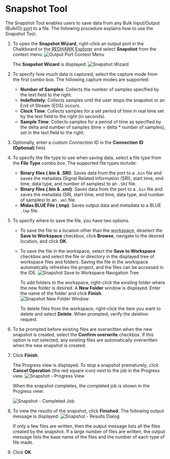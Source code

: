 # Snapshot Tool

The Snapshot Tool enables users to save data from any Bulk Input/Output (BulkIO) <abbr title="See Glossary.">port</abbr> to a file. The following procedure explains how to use the Snapshot Tool.

1.  To open the **Snapshot Wizard**, right-click an output port in the Chalkboard or the <abbr title="See Glossary.">REDHAWK Explorer</abbr> and select **Snapshot** from the context menu:
    ![Output Port Context Menu](img/snapshotContextMenu.png)

    The **Snapshot Wizard** is displayed:
    ![Snapshot Wizard](img/snapshotWizard.png)

2.  To specify how much data is captured, select the capture mode from the first combo box. The following capture modes are supported:

      - **Number of Samples**: Collects the number of samples specified by the text field to the right.
      - **Indefinitely**: Collects samples until the user stops the snapshot or an End of Stream (EOS) occurs.
      - **Clock Time**: Collects samples for a set period of time in real time set by the text field to the right (in seconds).
      - **Sample Time**: Collects samples for a period of time as specified by the delta and number of samples (time = delta \* number of samples), set in the text field to the right.

3.  Optionally, enter a custom Connection ID in the **Connection ID (Optional)** field.

4.  To specify the file type to use when saving data, select a file type from the **File Type** combo box. The supported file types include:

      - **Binary files (.bin & .SRI)**: Saves data from the port to a `.bin` file and saves the metadata (Signal Related Information (SRI), start time, end time, data type, and number of samples) to an `.SRI` file.
      - **Binary files (.bin & .xml)**: Saves data from the port to a `.bin` file and saves the metadata (SRI, start time, end time, data type, and number of samples) to an `.xml` file.
      - **Midas BLUE File (.tmp)**: Saves output data and metadata to a BLUE `.tmp` file.

5.  To specify where to save the file, you have two options.

      - To save the file to a location other than the <abbr title="See Glossary.">workspace</abbr>, deselect the **Save to Workspace** checkbox, click **Browse**, navigate to the desired location, and click **OK**.
      - To save the file in the workspace, select the **Save to Workspace** checkbox and select the file or directory in the displayed tree of workspace files and folders. Saving the file in the workspace automatically refreshes the project, and the files can be accessed in the IDE.
        ![Snapshot Save to Workspace Navigation Tree](img/snapshotWizard5.png)

        To add folders to the workspace, right-click the existing folder where the new folder is desired. A **New Folder** window is displayed. Enter the name of the folder and click **Finish**.
        ![Snapshot New Folder Window](img/newFolder.png)

        To delete files from the workspace, right-click the item you want to delete and select **Delete**. When prompted, verify the deletion request.

6.  To be prompted before existing files are overwritten when the new snapshot is created, select the **Confirm overwrite** checkbox. If this option is not selected, any existing files are automatically overwritten when the new snapshot is created.

7.  Click **Finish**.

    The Progress view is displayed. To stop a snapshot prematurely, click **Cancel Operation** (the red square icon) next to the job in the Progress view.
    ![Snapshot - Progress View](img/progressView.png)

    When the snapshot completes, the completed job is shown in the Progress view:

    ![Snapshot - Completed Job](img/progressViewDone.png)

8.  To view the results of the snapshot, click **Finished**. The following output message is displayed:
    ![Snapshot - Results Dialog](img/results.png)

    If only a few files are written, then the output message lists all the files created by the snapshot. If a large number of files are written, the output message lists the base name of the files and the number of each type of file made.

9.  Click **OK**.
